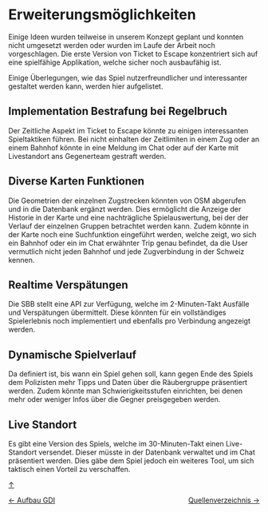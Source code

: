 <a id="top"></a>

# Erweiterungsmöglichkeiten

Einige Ideen wurden teilweise in unserem Konzept geplant und konnten nicht umgesetzt werden oder wurden im Laufe der Arbeit noch vorgeschlagen. Die erste Version von Ticket to Escape konzentriert sich auf eine spielfähige Applikation, welche sicher noch ausbaufähig ist.

Einige Überlegungen, wie das Spiel nutzerfreundlicher und interessanter gestaltet werden kann, werden hier aufgelistet.

## Implementation Bestrafung bei Regelbruch

Der Zeitliche Aspekt im Ticket to Escape könnte zu einigen interessanten Spieltaktiken führen. Bei nicht einhalten der Zeitlimiten in einem Zug oder an einem Bahnhof könnte in eine Meldung im Chat oder auf der Karte mit Livestandort ans Gegenerteam gestraft werden.

## Diverse Karten Funktionen

Die Geometrien der einzelnen Zugstrecken könnten von OSM abgerufen und in die Datenbank ergänzt werden. Dies ermöglicht die Anzeige der Historie in der Karte und eine nachträgliche Spielauswertung, bei der der Verlauf der einzelnen Gruppen betrachtet werden kann.
Zudem könnte in der Karte noch eine Suchfunktion eingeführt werden, welche zeigt, wo sich ein Bahnhof oder ein im Chat erwähnter Trip genau befindet, da die User vermutlich nicht jeden Bahnhof und jede Zugverbindung in der Schweiz kennen.

## Realtime Verspätungen

Die SBB stellt eine API zur Verfügung, welche im 2-Minuten-Takt Ausfälle und Verspätungen übermittelt. Diese könnten für ein vollständiges Spielerlebnis noch implementiert und ebenfalls pro Verbindung angezeigt werden.

## Dynamische Spielverlauf

Da definiert ist, bis wann ein Spiel gehen soll, kann gegen Ende des Spiels dem Polizisten mehr Tipps und Daten über die Räubergruppe präsentiert werden.
Zudem könnte man Schwierigkeitsstufen einrichten, bei denen mehr oder weniger Infos über die Gegner preisgegeben werden.

## Live Standort

Es gibt eine Version des Spiels, welche im 30-Minuten-Takt einen Live-Standort versendet. Dieser müsste in der Datenbank verwaltet und im Chat präsentiert werden. Dies gäbe dem Spiel jedoch ein weiteres Tool, um sich taktisch einen Vorteil zu verschaffen.

<div id="erweiterungsmöglichkeiten"></div>

[↑](#top)

<div style="display: flex; justify-content: space-between;">
  <div>
    <a href="aufbauGDI.html">← Aufbau GDI</a>
  </div>
  <div>
   <a href="quellenverzeichnis.html">Quellenverzeichnis →</a>
  </div>
</div>
